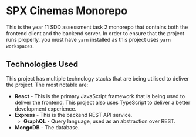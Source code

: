 # SPX Cinemas Monorepo

This is the year 11 SDD assessment task 2 monorepo that contains both the frontend client and the backend server. In order to ensure that the project runs properly, you must have `yarn` installed as this project uses `yarn workspaces`.

## Technologies Used

This project has multiple technology stacks that are being utilised to deliver the project. The most notable are:

-   **React** - This is the primary JavaScript framework that is being used to deliver the frontend. This project also uses TypeScript to deliver a better development experience.
-   **Express** - This is the backend REST API service.
    -   **GraphQL** - Query language, used as an abstraction over REST.
-   **MongoDB** - The database.
